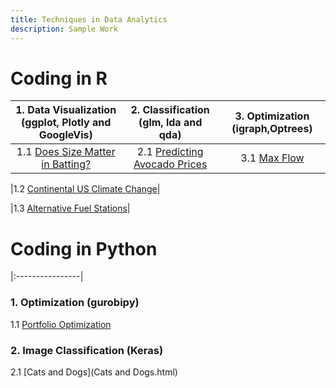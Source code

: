 ```yaml
---
title: Techniques in Data Analytics
description: Sample Work
---
```


# Coding in R

|1. Data Visualization (ggplot, Plotly and GoogleVis)|2. Classification (glm, lda and qda)|3. Optimization (igraph,Optrees)|
|:--------------------------------------------------:|:----------------------------------:|:------------------------------:|
|1.1 [Does Size Matter in Batting?](Does_Size_Matter_in_Batting1.html)|2.1 [Predicting Avocado Prices](Avocado.html)|3.1 [Max Flow](Max_Flow.html)|

|1.2 [Continental US Climate Change](Climate.html)|

|1.3 [Alternative Fuel Stations](Stations1.html)|










# Coding in Python
|:----------------|
### 1. Optimization (gurobipy)

1.1 [Portfolio Optimization](Portfolio.html)

### 2. Image Classification (Keras)

2.1 [Cats and Dogs](Cats and Dogs.html)


